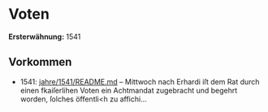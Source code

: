 # Voten

**Ersterwähnung:** 1541

## Vorkommen
- 1541: [jahre/1541/README.md](../jahre/1541/README.md) – Mittwoch nach Erhardi iſt dem Rat durch
einen fkaiſerlihen Voten ein Achtmandat zugebracht und
begehrt worden, ſolches öffentli<h zu affichi...

